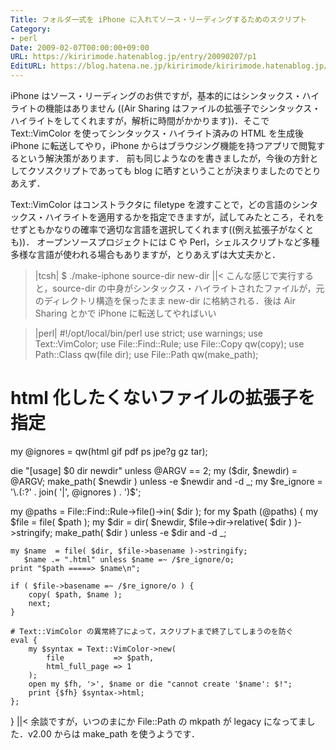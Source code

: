 ```yaml
---
Title: フォルダ一式を iPhone に入れてソース・リーディングするためのスクリプト
Category:
- perl
Date: 2009-02-07T00:00:00+09:00
URL: https://kiririmode.hatenablog.jp/entry/20090207/p1
EditURL: https://blog.hatena.ne.jp/kiririmode/kiririmode.hatenablog.jp/atom/entry/8454420450078213476
---
```



iPhone はソース・リーディングのお供ですが，基本的にはシンタックス・ハイライトの機能はありません ((Air Sharing はファイルの拡張子でシンタックス・ハイライトをしてくれますが，解析に時間がかかります))．そこで Text::VimColor を使ってシンタックス・ハイライト済みの HTML を生成後 iPhone に転送してやり，iPhone からはブラウジング機能を持つアプリで閲覧するという解決策があります．
前も同じようなのを書きましたが，今後の方針としてクソスクリプトであっても blog に晒すということが決まりましたのでとりあえず．

Text::VimColor はコンストラクタに filetype を渡すことで，どの言語のシンタックス・ハイライトを適用するかを指定できますが，試してみたところ，それをせずともかなりの確率で適切な言語を選択してくれます((例え拡張子がなくとも))．
オープンソースプロジェクトには C や Perl，シェルスクリプトなど多種多様な言語が使われる場合もありますが，とりあえずは大丈夫かと．
>|tcsh|
$ ./make-iphone source-dir new-dir
||<
こんな感じで実行すると，source-dir の中身がシンタックス・ハイライトされたファイルが，元のディレクトリ構造を保ったまま new-dir に格納される．後は Air Sharing とかで iPhone に転送してやればいい

>|perl|
#!/opt/local/bin/perl
use strict;
use warnings;
use Text::VimColor;
use File::Find::Rule;
use File::Copy qw(copy);
use Path::Class qw(file dir);
use File::Path qw(make_path);

# html 化したくないファイルの拡張子を指定
my @ignores = qw(html gif pdf ps jpe?g gz tar);

die "[usage] $0 dir newdir" unless @ARGV == 2;
my ($dir, $newdir) = @ARGV;
make_path( $newdir ) unless -e $newdir and -d _;
my $re_ignore = '\.(:?' . join( '|', @ignores ) . ')$';

my @paths = File::Find::Rule->file()->in( $dir );
for my $path (@paths) {
    my $file = file( $path );
    my $dir  = dir( $newdir, $file->dir->relative( $dir ) )->stringify;
    make_path( $dir ) unless -e $dir and -d _;

    my $name  = file( $dir, $file->basename )->stringify;
       $name .= ".html" unless $name =~ /$re_ignore/o;
    print "$path =====> $name\n";

    if ( $file->basename =~ /$re_ignore/o ) {
        copy( $path, $name );
        next;
    }

    # Text::VimColor の異常終了によって，スクリプトまで終了してしまうのを防ぐ
    eval {
        my $syntax = Text::VimColor->new(
            file           => $path,
            html_full_page => 1
        );
        open my $fh, '>', $name or die "cannot create '$name': $!";
        print {$fh} $syntax->html;
    };
}
||<
余談ですが，いつのまにか File::Path の mkpath が legacy になってました．v2.00 からは make_path を使うようです．
